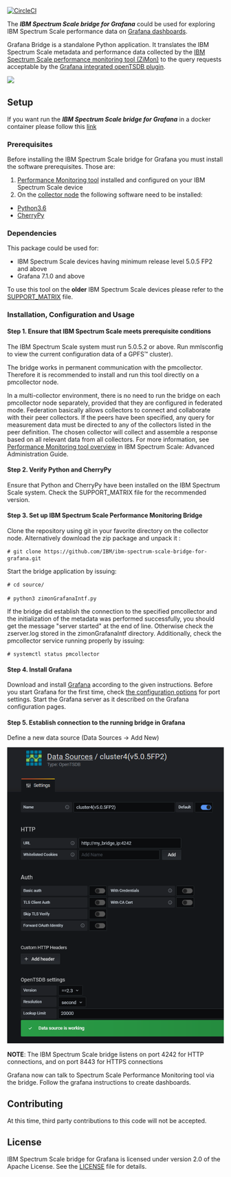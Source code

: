 
[![CircleCI](https://circleci.com/gh/IBM/ibm-spectrum-scale-bridge-for-grafana.svg?style=svg)](https://app.circleci.com/pipelines/github/IBM/ibm-spectrum-scale-bridge-for-grafana?branch=master)


The ***IBM Spectrum Scale bridge for Grafana*** could be used for exploring IBM Spectrum Scale performance data on [Grafana dashboards](https://grafana.com/grafana/).

Grafana Bridge is a standalone Python application. It translates the IBM Spectrum Scale metadata and performance data collected by the [IBM Spectrum Scale performance monitoring tool (ZiMon)](https://www.ibm.com/support/knowledgecenter/en/STXKQY_4.2.3/com.ibm.spectrum.scale.v4r23.doc/bl1adv_PMToverview.htm) to the query requests acceptable by the [Grafana integrated openTSDB plugin](https://grafana.com/docs/features/datasources/opentsdb/).


![](/docs/bridge_overview.PNG=50x)

## Setup

If you want run the ***IBM Spectrum Scale bridge for Grafana*** in a docker container please follow this [link](/docs/RUNNING_AS_DOCKER_CONTAINER.md)

### Prerequisites

Before installing the IBM Spectrum Scale bridge for Grafana you must install the software prerequisites. Those are:
1. [Performance Monitoring tool](https://www.ibm.com/support/knowledgecenter/en/STXKQY_5.0.5/com.ibm.spectrum.scale.v5r05.doc/bl1adv_PMToverview.htm) installed and configured on your IBM Spectrum Scale device
2. On the [collector node](https://www.ibm.com/support/knowledgecenter/en/STXKQY_5.0.5/com.ibm.spectrum.scale.v5r05.doc/bl1adv_configurecollector.htm) the following software need to be installed:
- [Python3.6](https://www.python.org/downloads/release/python-369/)
- [CherryPy](https://cherrypy.org/)


### Dependencies
This package could be used for: 
- IBM Spectrum Scale devices having minimum release level 5.0.5 FP2 and above
- Grafana 7.1.0 and above

To use this tool on the **older** IBM Spectrum Scale devices please refer to the [SUPPORT_MATRIX](/docs/SUPPORT_MATRIX.md) file.



### Installation, Configuration and Usage

#### Step 1. Ensure that IBM Spectrum Scale meets prerequisite conditions

The IBM Spectrum Scale system must run 5.0.5.2 or above. Run mmlsconfig to view the current configuration data of a GPFS™ cluster).

The bridge works in permanent communication with the pmcollector. Therefore it is recommended to install and run this tool directly on a pmcollector node.

In a multi-collector environment, there is no need to run the bridge on each pmcollector node separately, provided that they are configured in federated mode. Federation basically allows collectors to connect and collaborate with their peer collectors. If the peers have been specified, any query for measurement data must be directed to any of the collectors listed in the peer definition. The chosen collector will collect and assemble a response based on all relevant data from all collectors. For more information, see [Performance Monitoring tool overview](https://www.ibm.com/support/knowledgecenter/en/STXKQY_4.2.3/com.ibm.spectrum.scale.v4r23.doc/bl1adv_PMToverview.htm) in IBM Spectrum Scale: Advanced Administration Guide.



#### Step 2. Verify Python and CherryPy

Ensure that Python and CherryPy have been installed on the IBM Spectrum Scale system. 
Check the SUPPORT_MATRIX file for the recommended version.



#### Step 3. Set up IBM Spectrum Scale Performance Monitoring Bridge

Clone the repository using git in your favorite directory on the collector node. Alternatively download the zip package and unpack it :

```shell
# git clone https://github.com/IBM/ibm-spectrum-scale-bridge-for-grafana.git
```

Start the bridge application by issuing:

```shell
# cd source/

# python3 zimonGrafanaIntf.py 
```

If the bridge did establish the connection to the specified pmcollector and the initialization of the metadata was performed successfully, you should get the message "server started" at the end of line. Otherwise check the zserver.log stored in the zimonGrafanaIntf  directory.  Additionally, check the pmcollector service running properly by issuing:

```shell
# systemctl status pmcollector
```



#### Step 4. Install Grafana

Download and install [Grafana](https://grafana.com/get) according to the given instructions. Before you start Grafana for the first time, check [the configuration options](http://docs.grafana.org/installation/configuration/) for port settings. Start the Grafana server as it described on the Grafana configuration pages.



#### Step 5. Establish connection to the running bridge in Grafana

Define a new data source (Data Sources -> Add New)

![](/docs/Example_Add_DataSource.png)

**NOTE**: The IBM Spectrum Scale bridge listens on port 4242 for HTTP connections, and on port 8443 for HTTPS connections

Grafana now can talk to Spectrum Scale Performance Monitoring tool via the bridge. Follow the grafana instructions to create dashboards.



## Contributing

At this time, third party contributions to this code will not be accepted.



## License

IBM Spectrum Scale bridge for Grafana is licensed under version 2.0 of the Apache License. See the [LICENSE](LICENSE.txt) file for details.



